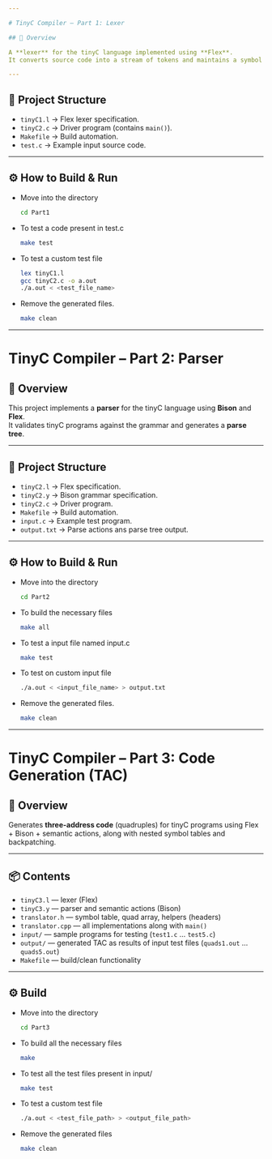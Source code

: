 ```yaml
---

# TinyC Compiler – Part 1: Lexer

## 🔎 Overview

A **lexer** for the tinyC language implemented using **Flex**.  
It converts source code into a stream of tokens and maintains a symbol table.

---
```


## 📂 Project Structure
- `tinyC1.l` → Flex lexer specification.  
- `tinyC2.c` → Driver program (contains `main()`).  
- `Makefile` → Build automation.  
- `test.c` → Example input source code.  

---

## ⚙️ How to Build & Run
- Move into the directory
    ```bash
    cd Part1
    ```

- To test a code present in test.c
    ```bash
    make test
    ```

- To test a custom test file
    ```bash
    lex tinyC1.l
    gcc tinyC2.c -o a.out
    ./a.out < <test_file_name>
    ```

- Remove the generated files.
    ```bash
    make clean
    ```

---

# TinyC Compiler – Part 2: Parser

## 🔎 Overview

This project implements a **parser** for the tinyC language using **Bison** and **Flex**.  
It validates tinyC programs against the grammar and generates a **parse tree**.

---

## 📂 Project Structure
- `tinyC2.l` → Flex specification.  
- `tinyC2.y` → Bison grammar specification.  
- `tinyC2.c` → Driver program.  
- `Makefile` → Build automation.  
- `input.c` → Example test program.  
- `output.txt` → Parse actions ans parse tree output.  

---

## ⚙️ How to Build & Run
- Move into the directory
    ```bash
    cd Part2
    ```
- To build the necessary files
    ```bash
    make all
    ```
- To test a input file named input.c
    ```bash
    make test
    ```
- To test on custom input file
    ```bash
    ./a.out < <input_file_name> > output.txt

- Remove the generated files.
    ```bash
    make clean
    ```

---

# TinyC Compiler – Part 3: Code Generation (TAC)

## 🔎 Overview

Generates **three-address code** (quadruples) for tinyC programs using Flex + Bison + semantic actions, along with nested symbol tables and backpatching.

---

## 📦 Contents

- `tinyC3.l` — lexer (Flex)
- `tinyC3.y` — parser and semantic actions (Bison)
- `translator.h` — symbol table, quad array, helpers (headers)
- `translator.cpp` — all implementations along with `main()`
- `input/` — sample programs for testing (`test1.c` … `test5.c`)
- `output/` — generated TAC as results of input test files (`quads1.out` … `quads5.out`)
- `Makefile` — build/clean functionality

---

## ⚙️ Build
- Move into the directory
    ```bash
    cd Part3
    ```

- To build all the necessary files
    ```bash
    make
    ```
    
- To test all the test files present in input/
    ```bash
    make test
    ```

- To test a custom test file
    ```bash
    ./a.out < <test_file_path> > <output_file_path>
    ```

- Remove the generated files
    ```bash
    make clean
    ```
